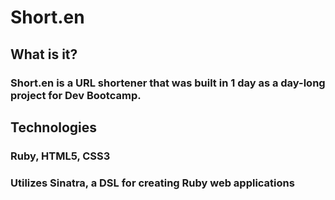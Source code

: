 # Short.en

## What is it?

### Short.en is a URL shortener that was built in 1 day as a day-long project for Dev Bootcamp.

## Technologies

### Ruby, HTML5, CSS3
### Utilizes Sinatra, a DSL for creating Ruby web applications



